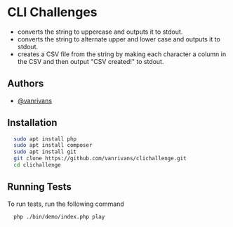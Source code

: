 
# CLI Challenges
- converts the string to uppercase and outputs it to stdout.
- converts the string to alternate upper and lower case and outputs it to stdout.
- creates a CSV file from the string by making each character a column in the CSV and then output "CSV created!" to stdout.


## Authors

- [@vanrivans](https://www.linkedin.com/in/vanrivans)


## Installation

```bash
  sudo apt install php
  sudo apt install composer
  sudo apt install git
  git clone https://github.com/vanrivans/clichallenge.git
  cd clichallenge
```

## Running Tests

To run tests, run the following command

```bash
  php ./bin/demo/index.php play
```